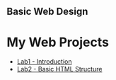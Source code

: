 ## Basic Web Design
<h1>My Web Projects</h1>

<ul>
<li><a href="Lab1/index.html" Target="_blank">Lab1 - Introduction</a></li>
<li><a href="Lab2/index.html" Target="_blank">Lab2 - Basic HTML Structure</a></li>
</ul>



